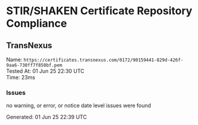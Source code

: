 # STIR/SHAKEN Certificate Repository Compliance

## TransNexus

Name: `https://certificates.transnexus.com/0172/90159441-829d-426f-9aa6-730ff7f850bf.pem`\
Tested At: 01 Jun 25 22:30 UTC\
Time: 23ms

### Issues

no warning, or error, or notice date level issues were found

Generated: 01 Jun 25 22:39 UTC